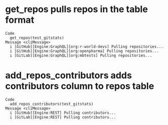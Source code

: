# get_repos pulls repos in the table format

    Code
      get_repos(test_gitstats)
    Message <cliMessage>
      i [GitHub][Engine:GraphQL][org:r-world-devs] Pulling repositories...
      i [GitHub][Engine:GraphQL][org:openpharma] Pulling repositories...
      i [GitLab][Engine:GraphQL][org:mbtests] Pulling repositories...

# add_repos_contributors adds contributors column to repos table

    Code
      add_repos_contributors(test_gitstats)
    Message <cliMessage>
      i [GitHub][Engine:REST] Pulling contributors...
      i [GitLab][Engine:REST] Pulling contributors...


